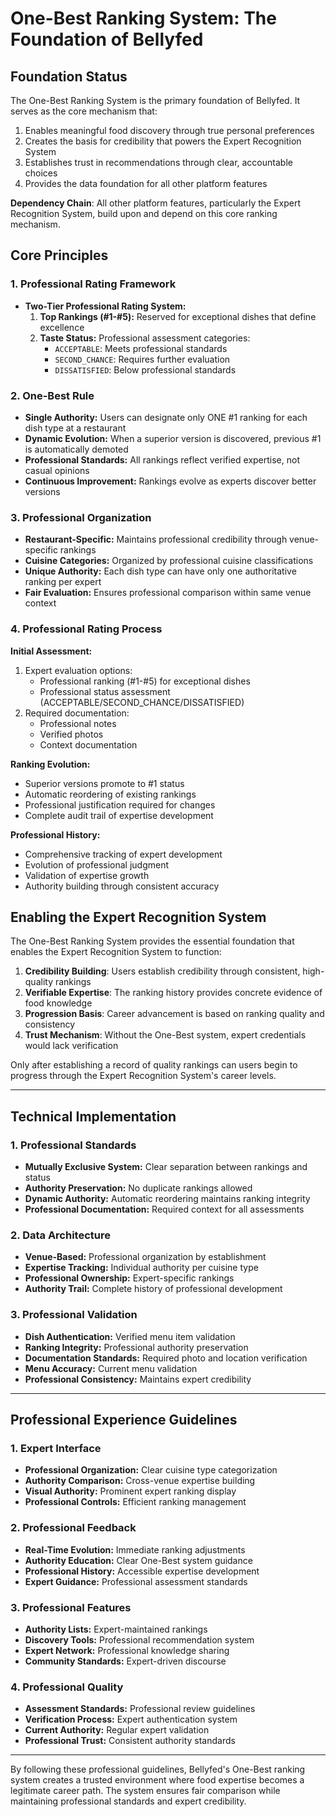 # One-Best Ranking System: The Foundation of Bellyfed

## Foundation Status

The One-Best Ranking System is the primary foundation of Bellyfed. It serves as the core mechanism that:

1. Enables meaningful food discovery through true personal preferences
2. Creates the basis for credibility that powers the Expert Recognition System
3. Establishes trust in recommendations through clear, accountable choices
4. Provides the data foundation for all other platform features

**Dependency Chain**: All other platform features, particularly the Expert Recognition System, build upon and depend on this core ranking mechanism.

## Core Principles

### 1. Professional Rating Framework

- **Two-Tier Professional Rating System:**
    1. **Top Rankings (#1-#5):** Reserved for exceptional dishes that define excellence
    2. **Taste Status:** Professional assessment categories:
        - `ACCEPTABLE`: Meets professional standards
        - `SECOND_CHANCE`: Requires further evaluation
        - `DISSATISFIED`: Below professional standards

### 2. One-Best Rule

- **Single Authority:** Users can designate only ONE #1 ranking for each dish type at a restaurant
- **Dynamic Evolution:** When a superior version is discovered, previous #1 is automatically demoted
- **Professional Standards:** All rankings reflect verified expertise, not casual opinions
- **Continuous Improvement:** Rankings evolve as experts discover better versions

### 3. Professional Organization

- **Restaurant-Specific:** Maintains professional credibility through venue-specific rankings
- **Cuisine Categories:** Organized by professional cuisine classifications
- **Unique Authority:** Each dish type can have only one authoritative ranking per expert
- **Fair Evaluation:** Ensures professional comparison within same venue context

### 4. Professional Rating Process

**Initial Assessment:**

1. Expert evaluation options:
    - Professional ranking (#1-#5) for exceptional dishes
    - Professional status assessment (ACCEPTABLE/SECOND_CHANCE/DISSATISFIED)
2. Required documentation:
    - Professional notes
    - Verified photos
    - Context documentation

**Ranking Evolution:**

- Superior versions promote to #1 status
- Automatic reordering of existing rankings
- Professional justification required for changes
- Complete audit trail of expertise development

**Professional History:**

- Comprehensive tracking of expert development
- Evolution of professional judgment
- Validation of expertise growth
- Authority building through consistent accuracy

## Enabling the Expert Recognition System

The One-Best Ranking System provides the essential foundation that enables the Expert Recognition System to function:

1. **Credibility Building**: Users establish credibility through consistent, high-quality rankings
2. **Verifiable Expertise**: The ranking history provides concrete evidence of food knowledge
3. **Progression Basis**: Career advancement is based on ranking quality and consistency
4. **Trust Mechanism**: Without the One-Best system, expert credentials would lack verification

Only after establishing a record of quality rankings can users begin to progress through the Expert Recognition System's career levels.

---

## Technical Implementation

### 1. Professional Standards

- **Mutually Exclusive System:** Clear separation between rankings and status
- **Authority Preservation:** No duplicate rankings allowed
- **Dynamic Authority:** Automatic reordering maintains ranking integrity
- **Professional Documentation:** Required context for all assessments

### 2. Data Architecture

- **Venue-Based:** Professional organization by establishment
- **Expertise Tracking:** Individual authority per cuisine type
- **Professional Ownership:** Expert-specific rankings
- **Authority Trail:** Complete history of professional development

### 3. Professional Validation

- **Dish Authentication:** Verified menu item validation
- **Ranking Integrity:** Professional authority preservation
- **Documentation Standards:** Required photo and location verification
- **Menu Accuracy:** Current menu validation
- **Professional Consistency:** Maintains expert credibility

---

## Professional Experience Guidelines

### 1. Expert Interface

- **Professional Organization:** Clear cuisine type categorization
- **Authority Comparison:** Cross-venue expertise building
- **Visual Authority:** Prominent expert ranking display
- **Professional Controls:** Efficient ranking management

### 2. Professional Feedback

- **Real-Time Evolution:** Immediate ranking adjustments
- **Authority Education:** Clear One-Best system guidance
- **Professional History:** Accessible expertise development
- **Expert Guidance:** Professional assessment standards

### 3. Professional Features

- **Authority Lists:** Expert-maintained rankings
- **Discovery Tools:** Professional recommendation system
- **Expert Network:** Professional knowledge sharing
- **Community Standards:** Expert-driven discourse

### 4. Professional Quality

- **Assessment Standards:** Professional review guidelines
- **Verification Process:** Expert authentication system
- **Current Authority:** Regular expert validation
- **Professional Trust:** Consistent authority standards

---

By following these professional guidelines, Bellyfed's One-Best ranking system creates a trusted environment where food expertise becomes a legitimate career path. The system ensures fair comparison while maintaining professional standards and expert credibility.
